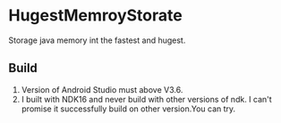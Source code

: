 # HugestMemroyStorate
Storage java memory  int the fastest and hugest.


## Build

1. Version of Android Studio must above V3.6.
2. I built with NDK16 and never build with other versions of ndk. I can't promise it successfully build on other version.You can try.
